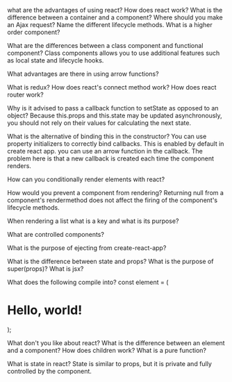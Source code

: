 what are the advantages of using react?
How does react work?
What is the difference between a container and a component?
Where should you make an Ajax request?
Name the different lifecycle methods.
What is a higher order component?

What are the differences between a class component and functional component?
Class components allows you to use additional features such as local state and lifecycle hooks.

What advantages are there in using arrow functions?



What is redux?
How does react's connect method work?
How does react router work?

Why is it advised to pass a callback function to setState as opposed to an object?
Because this.props and this.state may be updated asynchronously, you should not rely on their values for calculating the next state.

What is the alternative of binding this in the constructor?
You can use property initializers to correctly bind callbacks. This is enabled by default in create react app.
you can use an arrow function in the callback. The problem here is that a new callback is created each time the component renders.

How can you conditionally render elements with react?

How would you prevent a component from rendering?
Returning null from a component's rendermethod does not affect the firing of the component's lifecycle methods.

When rendering a list what is a key and what is its purpose?

What are controlled components?





What is the purpose of ejecting from create-react-app?





What is the difference between state and props?
What is the purpose of super(props)?
What is jsx?

What does the following compile into?
const element = (
  <h1 className="greeting">
    Hello, world!
  </h1>
);

What don't you like about react?
What is the difference between an element and a component?
How does children work?
What is a pure function?

What is state in react?
State is similar to props, but it is private and fully controlled by the component. 
